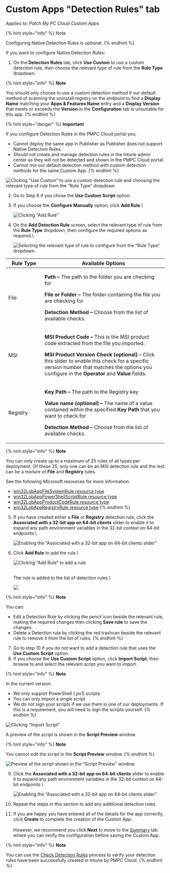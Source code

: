 # Custom Apps "Detection Rules" tab

_Applies to: Patch My PC Cloud Custom Apps_

{% hint style="info" %}
Note

Configuring Native Detection Rules is optional.
{% endhint %}

If you want to configure Native Detection Rules:

1. On the **Detection Rules** tab, click **Use Custom** to use a custom detection rule, then choose the relevant type of rule from the **Rule Type** dropdown.

{% hint style="info" %}
**Note**

You should only choose to use a custom detection method if our default method of scanning the uninstall registry on the endpoint to find a **Display Name** matching your **Apps & Features Name** entry and a **Display Version** that meets or exceeds the **Version** in the **Configuration** tab is unsuitable for this app.
{% endhint %}

{% hint style="danger" %}
**Important**

If you configure Detection Rules in the PMPC Cloud portal you:

* Cannot deploy the same app in Publisher as Publisher does not support Native Detection Rules.
* Should not create and manage detection rules in the Intune admin center as they will not be detected and shown in the PMPC Cloud portal.
* Cannot mix our default detection method with custom detection methods for the same Custom App.
{% endhint %}

![Clicking “Use Custom” to use a custom detection rule and choosing the relevant type of rule from the “Rule Type” dropdown](/_images/image-(196).png "Clicking “Use Custom” to use a custom detection rule and choosing the relevant type of rule from the “Rule Type” dropdown")

2. Go to Step 8 if you chose the **Use Custom Script** option.
3.  If you choose the **Configure Manually** option, click **Add Rule**.\


    ![Clicking “Add Rule”](/_images/image-(197).png "Clicking “Add Rule”")


4.  On the **Add Detection Rule** screen, select the relevant type of rule from the **Rule Type** dropdown, then configure the required options as required.\


    ![Selecting the relevant type of rule to configure from the “Rule Type” dropdown.](/_images/image-(199).png "Selecting the relevant type of rule to configure from the “Rule Type” dropdown.")

<table><thead><tr><th width="99.111083984375">Rule Type</th><th>Available Options</th></tr></thead><tbody><tr><td>File</td><td><p><strong>Path –</strong> The path to the folder you are checking for</p><p><strong>File or Folder –</strong> The folder containing the file you are checking for</p><p><strong>Detection Method –</strong> Choose from the list of available checks.</p></td></tr><tr><td>MSI</td><td><p><strong>MSI Product Code –</strong> This is the MSI product code extracted from the file you imported.</p><p><strong>MSI Product Version Check (optional)</strong> – Click this slider to enable this check for a specific version number that matches the options you configure in the <strong>Operator</strong> and <strong>Value</strong> fields.</p></td></tr><tr><td>Registry</td><td><p><strong>Key Path –</strong> The path to the Registry key</p><p><strong>Value name (optional) –</strong> The name of a value contained within the specified <strong>Key Path</strong> that you want to check for</p><p><strong>Detection Method –</strong> Choose from the list of available checks.</p></td></tr></tbody></table>

{% hint style="info" %}
**Note**

You can only create up to a maximum of 25 rules of all types per deployment. Of these 25, only one can be an MSI detection rule and the rest can be a mixture of **File** and **Registry** rules.

See the following Microsoft resources for more information:

* [win32LobAppFileSystemRule resource type](https://learn.microsoft.com/en-us/graph/api/resources/intune-apps-win32lobappfilesystemrule?view=graph-rest-1.0)
* [win32LobAppPowerShellScriptRule resource type](https://learn.microsoft.com/en-us/graph/api/resources/intune-apps-win32lobapppowershellscriptrule?view=graph-rest-1.0)
* [win32LobAppProductCodeRule resource type](https://learn.microsoft.com/en-us/graph/api/resources/intune-apps-win32lobappproductcoderule?view=graph-rest-1.0)
* [win32LobAppRegistryRule resource type](https://learn.microsoft.com/en-us/graph/api/resources/intune-apps-win32lobappregistryrule?view=graph-rest-1.0)
{% endhint %}

5.  If you have created either a **File** or **Registry** detection rule, click the **Associated with a 32-bit app on 64-bit clients** slider to enable it to expand any path environment variables in the 32-bit context on 64-bit endpoints.\


    ![Enabling the “Associated with a 32-bit app on 64-bit clients slider”](/_images/image-(200).png "Enabling the “Associated with a 32-bit app on 64-bit clients slider”")


6.  Click **Add Rule** to add the rule.\


    ![Clicking “Add Rule” to add a rule](/_images/image-(201).png "Clicking “Add Rule” to add a rule")

    \
    The rule is added to the list of detection rules.\


    ![](/_images/image-(202).png "")

{% hint style="info" %}
**Note**

You can:

* Edit a Detection Rule by clicking the pencil icon beside the relevant rule, making the required changes then clicking **Save rule** to save the changes.
* Delete a Detection rule by clicking the red trashcan beside the relevant rule to remove it from the list of rules.
{% endhint %}

7. Go to step 10 if you do not want to add a detection rule that uses the **Use Custom Script** option.
8. If you choose the **Use Custom Script** option, click **Import Script**, then browse to and select the relevant script you want to import.

{% hint style="info" %}
**Note**

In the current version:

* We only support PowerShell (.ps1) scripts
* You can only import a single script
* We do not sign your scripts if we use them in one of our deployments. If this is a requirement, you will need to sign the scripts yourself.
{% endhint %}

![Clicking “Import Script”](/_images/image-(203).png "Clicking “Import Script”")

A preview of the script is shown in the **Script Preview** window.

{% hint style="info" %}
**Note**

You cannot edit the script in the **Script Preview** window.
{% endhint %}

![Preview of the script shown in the &#x22;Script Preview&#x22; window.](/_images/image-(204).png "Preview of the script shown in the &#x22;Script Preview&#x22; window.")

9.  Click the **Associated with a 32-bit app on 64-bit clients** slider to enable it to expand any path environment variables in the 32-bit context on 64-bit endpoints.\


    ![Enabling the “Associated with a 32-bit app on 64-bit clients slider”](/_images/image-(205).png "Enabling the “Associated with a 32-bit app on 64-bit clients slider”")


10. Repeat the steps in this section to add any additional detection rules.
11. If you are happy you have entered all of the details for the app correctly, click **Create** to complete the creation of the Custom App.\
    \
    However, we recommend you click **Next** to move to the [Summary](custom-apps-summary-tab.md) tab where you can  verify the configuration before saving the Custom App.

{% hint style="info" %}
**Note**

You can use the [Check Detection Rules](../../cloud-reference/intune-reference/check-detection-rules-in-intune.md) process to verify your detection rules have been successfully created in Intune by PMPC Cloud.
{% endhint %}